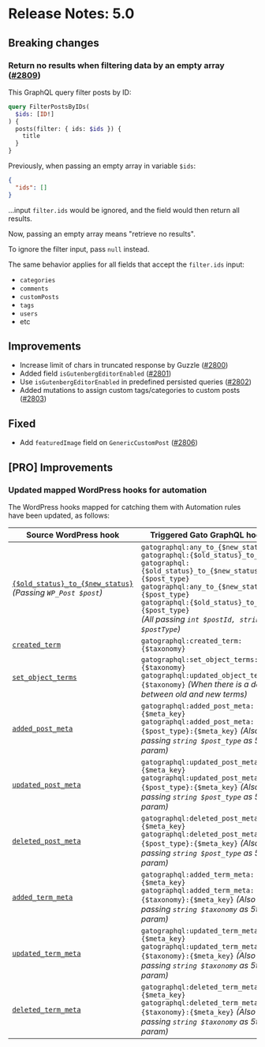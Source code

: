 # Release Notes: 5.0

## Breaking changes

### Return no results when filtering data by an empty array ([#2809](https://github.com/GatoGraphQL/GatoGraphQL/pull/2809))

This GraphQL query filter posts by ID:

```graphql
query FilterPostsByIDs(
  $ids: [ID!]
) {
  posts(filter: { ids: $ids }) {
    title
  }
}
```

Previously, when passing an empty array in variable `$ids`:

```json
{
  "ids": []
}
```

...input `filter.ids` would be ignored, and the field would then return all results.

Now, passing an empty array means "retrieve no results".

To ignore the filter input, pass `null` instead.

The same behavior applies for all fields that accept the `filter.ids` input:

- `categories`
- `comments`
- `customPosts`
- `tags`
- `users`
- etc

## Improvements

- Increase limit of chars in truncated response by Guzzle ([#2800](https://github.com/GatoGraphQL/GatoGraphQL/pull/2800))
- Added field `isGutenbergEditorEnabled` ([#2801](https://github.com/GatoGraphQL/GatoGraphQL/pull/2801))
- Use `isGutenbergEditorEnabled` in predefined persisted queries ([#2802](https://github.com/GatoGraphQL/GatoGraphQL/pull/2802))
- Added mutations to assign custom tags/categories to custom posts ([#2803](https://github.com/GatoGraphQL/GatoGraphQL/pull/2803))

## Fixed

- Add `featuredImage` field on `GenericCustomPost` ([#2806](https://github.com/GatoGraphQL/GatoGraphQL/pull/2806))

## [PRO] Improvements

### Updated mapped WordPress hooks for automation

The WordPress hooks mapped for catching them with Automation rules have been updated, as follows:

| Source WordPress hook | Triggered Gato GraphQL hook |
| --- | --- |
| [`{$old_status}_to_{$new_status}`](https://developer.wordpress.org/reference/hooks/old_status_to_new_status/)<br/><em>(Passing `WP_Post $post`)</em> | `gatographql:any_to_{$new_status}`<br/>`gatographql:{$old_status}_to_any`<br/>`gatographql:{$old_status}_to_{$new_status}:{$post_type}`<br/>`gatographql:any_to_{$new_status}:{$post_type}`<br/>`gatographql:{$old_status}_to_any:{$post_type}`<br/><em>(All passing `int $postId, string $postType`)</em> |
| [`created_term`](https://developer.wordpress.org/reference/hooks/created_term/) | `gatographql:created_term:{$taxonomy}` |
| [`set_object_terms`](https://developer.wordpress.org/reference/hooks/set_object_terms/) | `gatographql:set_object_terms:{$taxonomy}`<br/>`gatographql:updated_object_terms:{$taxonomy}` <em>(When there is a delta between old and new terms)</em> |
| [`added_post_meta`](https://developer.wordpress.org/reference/hooks/added_meta_type_meta/) | `gatographql:added_post_meta:{$meta_key}`<br/>`gatographql:added_post_meta:{$post_type}:{$meta_key}` <em>(Also passing `string $post_type` as 5th param)</em> |
| [`updated_post_meta`](https://developer.wordpress.org/reference/hooks/updated_meta_type_meta/) | `gatographql:updated_post_meta:{$meta_key}`<br/>`gatographql:updated_post_meta:{$post_type}:{$meta_key}` <em>(Also passing `string $post_type` as 5th param)</em> |
| [`deleted_post_meta`](https://developer.wordpress.org/reference/hooks/deleted_meta_type_meta/) | `gatographql:deleted_post_meta:{$meta_key}`<br/>`gatographql:deleted_post_meta:{$post_type}:{$meta_key}` <em>(Also passing `string $post_type` as 5th param)</em> |
| [`added_term_meta`](https://developer.wordpress.org/reference/hooks/added_meta_type_meta/) | `gatographql:added_term_meta:{$meta_key}`<br/>`gatographql:added_term_meta:{$taxonomy}:{$meta_key}` <em>(Also passing `string $taxonomy` as 5th param)</em> |
| [`updated_term_meta`](https://developer.wordpress.org/reference/hooks/updated_meta_type_meta/) | `gatographql:updated_term_meta:{$meta_key}`<br/>`gatographql:updated_term_meta:{$taxonomy}:{$meta_key}` <em>(Also passing `string $taxonomy` as 5th param)</em> |
| [`deleted_term_meta`](https://developer.wordpress.org/reference/hooks/deleted_meta_type_meta/) | `gatographql:deleted_term_meta:{$meta_key}`<br/>`gatographql:deleted_term_meta:{$taxonomy}:{$meta_key}` <em>(Also passing `string $taxonomy` as 5th param)</em> |

